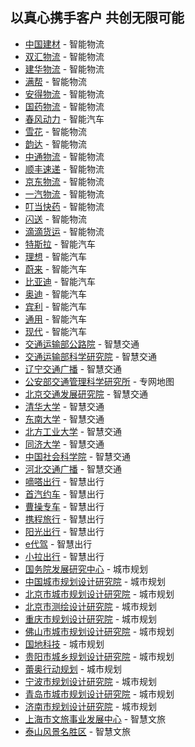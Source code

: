 ## 以真心携手客户 共创无限可能

- [中国建材](https://lbsyun.baidu.com/solutions/logistics) - 智能物流
- [双汇物流](https://lbsyun.baidu.com/solutions/logistics) - 智能物流
- [建华物流](https://lbsyun.baidu.com/solutions/logistics) - 智能物流
- [满帮](https://lbsyun.baidu.com/solutions/logistics) - 智能物流
- [安得物流](https://lbsyun.baidu.com/solutions/logistics) - 智能物流
- [国药物流](https://lbsyun.baidu.com/solutions/logistics) - 智能物流
- [春风动力](https://lbsyun.baidu.com/solutions/vehiclemap) - 智能汽车
- [雪花](https://lbsyun.baidu.com/solutions/logistics) - 智能物流
- [韵达](https://lbsyun.baidu.com/solutions/logistics) - 智能物流
- [中通物流](https://lbsyun.baidu.com/solutions/logistics) - 智能物流
- [顺丰速递](https://lbsyun.baidu.com/solutions/logistics) - 智能物流
- [京东物流](https://lbsyun.baidu.com/solutions/logistics) - 智能物流
- [一汽物流](https://lbsyun.baidu.com/solutions/logistics) - 智能物流
- [叮当快药](https://lbsyun.baidu.com/solutions/logistics) - 智能物流
- [闪送](https://lbsyun.baidu.com/solutions/logistics) - 智能物流
- [滴滴货运](https://lbsyun.baidu.com/solutions/logistics) - 智能物流
- [特斯拉](https://lbsyun.baidu.com/solutions/vehiclemap) - 智能汽车
- [理想](https://lbsyun.baidu.com/solutions/vehiclemap) - 智能汽车
- [蔚来](https://lbsyun.baidu.com/solutions/vehiclemap) - 智能汽车
- [比亚迪](https://lbsyun.baidu.com/solutions/vehiclemap) - 智能汽车
- [奥迪](https://lbsyun.baidu.com/solutions/vehiclemap) - 智能汽车
- [宾利](https://lbsyun.baidu.com/solutions/vehiclemap) - 智能汽车
- [通用](https://lbsyun.baidu.com/solutions/vehiclemap) - 智能汽车
- [现代](https://lbsyun.baidu.com/solutions/vehiclemap) - 智能汽车
- [交通运输部公路院](https://jiaotong.baidu.com/) - 智慧交通
- [交通运输部科学研究院](https://jiaotong.baidu.com/) - 智慧交通
- [辽宁交通广播](https://jiaotong.baidu.com/) - 智慧交通
- [公安部交通管理科学研究所](https://dugis.baidu.com/) - 专网地图
- [北京交通发展研究院](https://jiaotong.baidu.com/) - 智慧交通
- [清华大学](https://jiaotong.baidu.com/) - 智慧交通
- [东南大学](https://jiaotong.baidu.com/) - 智慧交通
- [北方工业大学](https://jiaotong.baidu.com/) - 智慧交通
- [同济大学](https://jiaotong.baidu.com/) - 智慧交通
- [中国社会科学院](https://jiaotong.baidu.com/) - 智慧交通
- [河北交通广播](https://jiaotong.baidu.com/) - 智慧交通
- [嘀嗒出行](https://lbsyun.baidu.com/index.php?title=open/netcar) - 智慧出行
- [首汽约车](https://lbsyun.baidu.com/index.php?title=open/netcar) - 智慧出行
- [曹操专车](https://lbsyun.baidu.com/index.php?title=open/netcar) - 智慧出行
- [携程旅行](https://lbsyun.baidu.com/index.php?title=open/netcar) - 智慧出行
- [阳光出行](https://lbsyun.baidu.com/index.php?title=open/netcar) - 智慧出行
- [e代驾](https://lbsyun.baidu.com/index.php?title=open/netcar) - 智慧出行
- [小拉出行](https://lbsyun.baidu.com/index.php?title=open/netcar) - 智慧出行
- [国务院发展研究中心](https://huiyan.baidu.com/solution/urbanplanning) - 城市规划
- [中国城市规划设计研究院](https://huiyan.baidu.com/solution/urbanplanning) - 城市规划
- [北京市城市规划设计研究院](https://huiyan.baidu.com/solution/urbanplanning) - 城市规划
- [北京市测绘设计研究院](https://huiyan.baidu.com/solution/urbanplanning) - 城市规划
- [重庆市规划设计研究院](https://huiyan.baidu.com/solution/urbanplanning) - 城市规划
- [佛山市城市规划设计研究院](https://huiyan.baidu.com/solution/urbanplanning) - 城市规划
- [国地科技](https://huiyan.baidu.com/solution/urbanplanning) - 城市规划
- [贵阳市城乡规划设计研究院](https://huiyan.baidu.com/solution/urbanplanning) - 城市规划
- [蕾奥行动规划](https://huiyan.baidu.com/solution/urbanplanning) - 城市规划
- [宁波市规划设计研究院](https://huiyan.baidu.com/solution/urbanplanning) - 城市规划
- [青岛市城市规划设计研究院](https://huiyan.baidu.com/solution/urbanplanning) - 城市规划
- [济南市规划设计研究院](https://huiyan.baidu.com/solution/urbanplanning) - 城市规划
- [上海市文旅事业发展中心](https://huiyan.baidu.com/solution/culturaltourism) - 智慧文旅
- [泰山风景名胜区](https://huiyan.baidu.com/solution/culturaltourism) - 智慧文旅